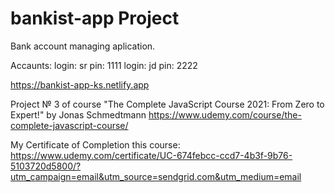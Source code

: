 # bankist-app Project

Bank account managing aplication.

Accaunts: 
login: sr pin: 1111
login: jd pin: 2222

https://bankist-app-ks.netlify.app

Project № 3 of course "The Complete JavaScript Course 2021: From Zero to Expert!" by Jonas Schmedtmann
https://www.udemy.com/course/the-complete-javascript-course/

My Certificate of Completion this course:
https://www.udemy.com/certificate/UC-674febcc-ccd7-4b3f-9b76-5103720d5800/?utm_campaign=email&utm_source=sendgrid.com&utm_medium=email
